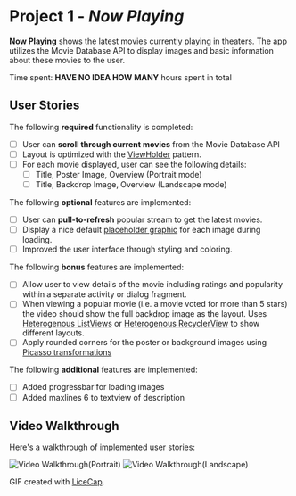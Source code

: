 # Project 1 - *Now Playing*

**Now Playing** shows the latest movies currently playing in theaters. The app utilizes the Movie Database API to display images and basic information about these movies to the user.

Time spent: **HAVE NO IDEA HOW MANY** hours spent in total

## User Stories

The following **required** functionality is completed:

* [ ] User can **scroll through current movies** from the Movie Database API
* [ ] Layout is optimized with the [ViewHolder](http://guides.codepath.com/android/Using-an-ArrayAdapter-with-ListView#improving-performance-with-the-viewholder-pattern) pattern.
* [ ] For each movie displayed, user can see the following details:
  * [ ] Title, Poster Image, Overview (Portrait mode)
  * [ ] Title, Backdrop Image, Overview (Landscape mode)

The following **optional** features are implemented:

* [ ] User can **pull-to-refresh** popular stream to get the latest movies.
* [ ] Display a nice default [placeholder graphic](http://guides.codepath.com/android/Displaying-Images-with-the-Picasso-Library#configuring-picasso) for each image during loading.
* [ ] Improved the user interface through styling and coloring.

The following **bonus** features are implemented:

* [ ] Allow user to view details of the movie including ratings and popularity within a separate activity or dialog fragment.
* [ ] When viewing a popular movie (i.e. a movie voted for more than 5 stars) the video should show the full backdrop image as the layout.  Uses [Heterogenous ListViews](http://guides.codepath.com/android/Implementing-a-Heterogenous-ListView) or [Heterogenous RecyclerView](http://guides.codepath.com/android/Heterogenous-Layouts-inside-RecyclerView) to show different layouts.
* [ ] Apply rounded corners for the poster or background images using [Picasso transformations](https://guides.codepath.com/android/Displaying-Images-with-the-Picasso-Library#other-transformations)

The following **additional** features are implemented:

* [ ] Added progressbar for loading images
* [ ] Added maxlines 6 to textview of description

## Video Walkthrough

Here's a walkthrough of implemented user stories:

<img src='http://i.imgur.com/fPk2bGe.gif' title='Video Walkthrough(Portrait)' width='' alt='Video Walkthrough(Portrait)'/>
<img src='http://i.imgur.com/ZzKBU1N.gif' title='Video Walkthrough(Landscape)' width='' alt='Video Walkthrough(Landscape)' />

GIF created with [LiceCap](http://www.cockos.com/licecap/).
